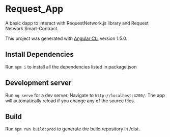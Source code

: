 # Request_App

A basic dapp to interact with RequestNetwork.js library and Request Network Smart-Contract.

This project was generated with [Angular CLI](https://github.com/angular/angular-cli) version 1.5.0.

## Install Dependencies

Run `npm i` to install all the dependencies listed in package.json

## Development server

Run `ng serve` for a dev server. Navigate to `http://localhost:4200/`. The app will automatically reload if you change any of the source files.

## Build

Run `npm run build:prod` to generate the build repository in /dist.